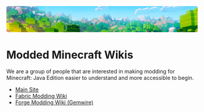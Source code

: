 ![](https://github.com/moddedmc-wiki/.github/blob/main/profile/banner_gh.png?raw=true)

# Modded Minecraft Wikis

We are a group of people that are interested in making modding for Minecraft: Java Edition easier to understand and more accessible to begin.

- [Main Site](https://moddedmc.wiki/)
- [Fabric Modding Wiki](https://fabric.moddedmc.wiki/)
- [Forge Modding Wiki (Gemwire)](https://forge.moddedmc.wiki/)
